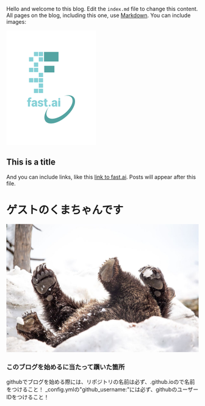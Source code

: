 Hello and welcome to this blog. Edit the `index.md` file to change this content. All pages on the blog, including this one, use [Markdown](https://guides.github.com/features/mastering-markdown/). You can include images:

![Image of fast.ai logo](images/logo.png)

## This is a title

And you can include links, like this [link to fast.ai](https://www.fast.ai). Posts will appear after this file. 

# ゲストのくまちゃんです
![](images/くまちゃん.jpg)

### このブログを始めるに当たって躓いた箇所 
githubでブログを始める際には、リポジトリの名前は必ず、<username>.github.ioので名前をつけること！
_config.ymlの"github_username:"には必ず、githubのユーザーIDをつけること！
  
